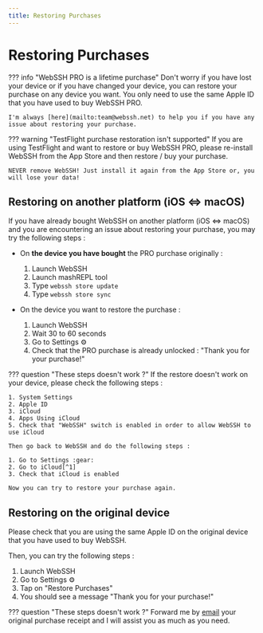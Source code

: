 ```yaml
---
title: Restoring Purchases
---
```


# Restoring Purchases

??? info "WebSSH PRO is a lifetime purchase"
    Don't worry if you have lost your device or if you have changed your device, you can restore your purchase on any device you want. You only need to use the same Apple ID that you have used to buy WebSSH PRO.

    I'm always [here](mailto:team@webssh.net) to help you if you have any issue about restoring your purchase.

??? warning "TestFlight purchase restoration isn't supported"
    If you are using TestFlight and want to restore or buy WebSSH PRO, please re-install WebSSH from the App Store and then restore / buy your purchase.

    NEVER remove WebSSH! Just install it again from the App Store or, you will lose your data!

## Restoring on another platform (iOS <=> macOS)
If you have already bought WebSSH on another platform (iOS <=> macOS) and you are encountering an issue about restoring your purchase, you may try the following steps :

* On **the device you have bought** the PRO purchase originally :
    1. Launch WebSSH
    2. Launch mashREPL tool
    3. Type `webssh store update`
    4. Type `webssh store sync`

* On the device you want to restore the purchase :
    1. Launch WebSSH
    2. Wait 30 to 60 seconds
    3. Go to Settings :gear:
    4. Check that the PRO purchase is already unlocked : "Thank you for your purchase!"

??? question "These steps doesn't work ?"
    If the restore doesn't work on your device, please check the following steps :

    1. System Settings
    2. Apple ID
    3. iCloud
    4. Apps Using iCloud
    5. Check that "WebSSH" switch is enabled in order to allow WebSSH to use iCloud

    Then go back to WebSSH and do the following steps :

    1. Go to Settings :gear:
    2. Go to iCloud[^1]
    3. Check that iCloud is enabled

    Now you can try to restore your purchase again.

## Restoring on the original device
Please check that you are using the same Apple ID on the original device that you have used to buy WebSSH.

Then, you can try the following steps :

1. Launch WebSSH
2. Go to Settings :gear:
3. Tap on "Restore Purchases"
4. You should see a message "Thank you for your purchase!"

??? question "These steps doesn't work ?"
    Forward me by [email](mailto:team@webssh.net) your original purchase receipt and I will assist you as much as you need.

[^1]: In order to use this functionality, you must upgrade WebSSH to 14.15